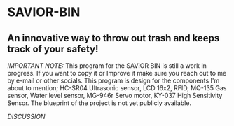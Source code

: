 # SAVIOR-BIN
## An innovative way to throw out trash and keeps track of your safety!

*IMPORTANT NOTE:*
This program for the SAVIOR BIN is still a work in progress.
If you want to copy it or Improve it make sure you reach out
to me by e-mail or other socials. This program is design for
the components I'm about to mention; HC-SR04 Ultrasonic sensor,
LCD 16x2, RFID, MQ-135 Gas sensor, Water level sensor, MG-946r Servo motor,
KY-037 High Sensitivity Sensor. The blueprint of the project is not yet publicly
available.

*DISCUSSION* <br>
